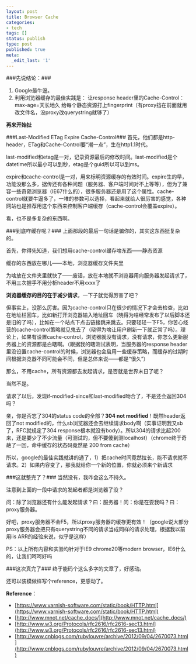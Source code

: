 ```yaml
---
layout: post
title: Browser Cache
categories:
- tech
tags: []
status: publish
type: post
published: true
meta:
  _edit_last: '1'
---
```


###先说结论：###

1. Google最牛逼。
2. 利用浏览器缓存的最佳实践是：
	让response header里的Cache-Control：max-age=天长地久 
	给每个静态资源打上fingerprint（有proxy挡在前面就用改文件名，没proxy改querystring就够了）

**再来开始扯**

<!--more-->

###Last-Modified ETag Expire Cache-Control###
首先，他们都是http-header，ETag和Cache-Control要“潮一点”，生在http1.1时代。

last-modified和etag是一对，记录资源最后的修改时间。last-modified是个datetime所以最小可以到秒，etag是个guid所以可以到ms。

expire和cache-control是一对，用来标明资源缓存的有效时间。expire生的早，功能没那么多，据传还有各种问题（服务器、客户端时间对不上等等），但为了兼容一些奇葩浏览器（IE67什么的），很多服务器还是用了这个属性。cache-control就要牛逼多了，一堆的参数可以选择，看起来就给人很厉害的感觉，各种网站也是推荐用这个东西来控制客户端缓存（cache-control会覆盖expire）。

看，也不是多复杂的东西啊。

###到底咋缓存呢？###
上面那段的最后一句话是骗你的，其实这东西挺复杂的。

首先，你得先知道，我们想用cache-control缓存啥东西——静态资源

缓存的东西放在哪儿——本地，浏览器缓存文件夹里

为啥放在文件夹里就快了——废话，放在本地就不浏览器用向服务器发起请求了，不用三次握手不用分析header不用xxxx了

**浏览器缓存的目的在于减少请求**，一下子就觉得厉害了吧？

但事实上，没那么厉害。因为cache-control只在很少的情况下才会去检查，比如在地址栏回车，比如新打开浏览器输入地址回车（晓得为啥经常发布了以后脚本还是旧的了吗），比如在一个站点下点击链接跳来跳去。只要轻轻一下F5，你苦心经营的cache-control策略就见鬼去了（晓得为啥让用户刷新一下就正常了吗）。理论上，如果有设置cache-control，浏览器就没有请求，没有请求，你怎么更新服务器上的资源都是白瞎啊。（跟据我的瞎测试表明，当服务器的response header里没设置cache-control的时候，浏览器也会启用一些缓存策略，而缓存的过期时间根据浏览器不同可能会不同，但是总体来说——都是“很久”）

那么，不用cache，所有资源都去发起请求，是否就是世界末日了呢？

当然不是。

请求了以后，发现if-modified-since和last-modified吻合了，不是还会返回304吗？

亲，你是否忘了304的status code的全部？**304 not modified**！既然header返回了not modified的，什么sb浏览器还会去继续请求body啊（实事证明我又sb了，RFC就规定了304 response根本就没有body）。所以304的请求比起200来，还是要少了不少流量（可测试的，但不要傻到测localhost）（chrome终于奇葩了一回，命中缓存的状态码竟然是 200 from cache）

所以，google的最佳实践就讲的通了，1）把cache时间竟然拉长，能不请求就不请求。2）如果内容变了，那我就给你一个新的位置，你就必须来个新请求

###这就整完了？###
当然没有，我咋会这么不持久。

注意到上面的一段中请求的发起者都是浏览器了没？

问：除了浏览器还有什么能发起请求？曰：服务器！问：你是在耍我吗？曰：proxy服务器。

好吧，proxy服务器不会F5，所以proxy服务器的缓存更有效！（google说大部分proxy服务器会把只有querystring不同的请求当成同样的请求处理，根据我以前用iis ARR的经验来说，似乎是这样）

PS：以上所有内容和实验均针对于IE9 chrome20等modern browser，IE6什么的，让我们呵呵好吗

###这次真完了###
终于能码个这么多字的文章了，好感动。

还可以装模做样写个reference，更感动了。

**Reference**：

+ [https://www.varnish-software.com/static/book/HTTP.html](https://www.varnish-software.com/static/book/HTTP.html)
+ [http://www.mnot.net/cache_docs/](http://www.mnot.net/cache_docs/)
+ [http://www.w3.org/Protocols/rfc2616/rfc2616-sec13.html](http://www.w3.org/Protocols/rfc2616/rfc2616-sec13.html)
+ [http://www.cnblogs.com/rubylouvre/archive/2012/09/04/2670073.html](http://www.cnblogs.com/rubylouvre/archive/2012/09/04/2670073.html)
